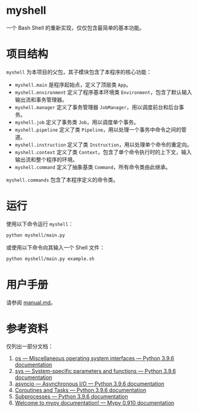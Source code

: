 # myshell

一个 Bash Shell 的重新实现，仅仅包含最简单的基本功能。

# 项目结构

`myshell` 为本项目的父包，其子模块包含了本程序的核心功能：

- `myshell.main` 是程序起始点，定义了顶层类 `App`。
- `myshell.environment` 定义了程序基本环境类 `Environment`，包含了默认输入输出流和事务管理器。
- `myshell.manager` 定义了事务管理器 `JobManager`，用以调度前台和后台事务。
- `myshell.job` 定义了事务类 `Job`，用以调度单个事务。
- `myshell.pipeline` 定义了类 `Pipeline`，用以处理一个事务中命令之间的管道。
- `myshell.instruction` 定义了类 `Instruction`，用以处理单个命令的重定向。
- `myshell.context` 定义了类 `Context`，包含了单个命令执行时的上下文，输入输出流和整个程序的环境。
- `myshell.command` 定义了抽象基类 `Command`，所有命令类由此继承。

`myshell.commands` 包含了本程序定义的命令类。

# 运行

使用以下命令运行 `myshell`：

```bash
python myshell/main.py
```

或使用以下命令向其输入一个 Shell 文件：

```bash
python myshell/main.py example.sh
```

# 用户手册

请参阅 [manual.md](doc/manual.md)。

# 参考资料

仅列出一部分文档：

1. [os — Miscellaneous operating system interfaces — Python 3.9.6 documentation](https://docs.python.org/3/library/os.html#os.execv)
2. [sys — System-specific parameters and functions — Python 3.9.6 documentation](https://docs.python.org/3/library/sys.html)
3. [asyncio — Asynchronous I/O — Python 3.9.6 documentation](https://docs.python.org/3/library/asyncio.html)
4. [Coroutines and Tasks — Python 3.9.6 documentation](https://docs.python.org/3/library/asyncio-task.html#asyncio-awaitables)
5. [Subprocesses — Python 3.9.6 documentation](https://docs.python.org/3/library/asyncio-subprocess.html)
6. [Welcome to mypy documentation! — Mypy 0.910 documentation](https://mypy.readthedocs.io/en/stable/)
